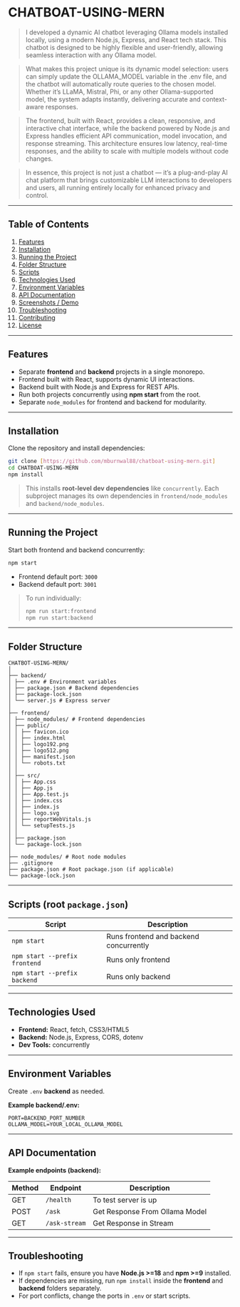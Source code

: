# CHATBOAT-USING-MERN

> I developed a dynamic AI chatbot leveraging Ollama models installed locally, using a modern Node.js, Express, and React tech stack. This chatbot is designed to be highly flexible and user-friendly, allowing seamless interaction with any Ollama model.

> What makes this project unique is its dynamic model selection: users can simply update the OLLAMA_MODEL variable in the .env file, and the chatbot will automatically route queries to the chosen model. Whether it’s LLaMA, Mistral, Phi, or any other Ollama-supported model, the system adapts instantly, delivering accurate and context-aware responses.

> The frontend, built with React, provides a clean, responsive, and interactive chat interface, while the backend powered by Node.js and Express handles efficient API communication, model invocation, and response streaming. This architecture ensures low latency, real-time responses, and the ability to scale with multiple models without code changes.

> In essence, this project is not just a chatbot — it’s a plug-and-play AI chat platform that brings customizable LLM interactions to developers and users, all running entirely locally for enhanced privacy and control.

---

## Table of Contents

1. [Features](#features)
2. [Installation](#installation)
3. [Running the Project](#running-the-project)
4. [Folder Structure](#folder-structure)
5. [Scripts](#scripts)
6. [Technologies Used](#technologies-used)
7. [Environment Variables](#environment-variables)
8. [API Documentation](#api-documentation)
9. [Screenshots / Demo](#screenshots--demo)
10. [Troubleshooting](#troubleshooting)
11. [Contributing](#contributing)
12. [License](#license)

---

## Features

* Separate **frontend** and **backend** projects in a single monorepo.
* Frontend built with React, supports dynamic UI interactions.
* Backend built with Node.js and Express for REST APIs.
* Run both projects concurrently using **npm start** from the root.
* Separate `node_modules` for frontend and backend for modularity.

---

## Installation

Clone the repository and install dependencies:

```bash
git clone [https://github.com/mburnwal88/chatboat-using-mern.git]
cd CHATBOAT-USING-MERN
npm install
```

> This installs **root-level dev dependencies** like `concurrently`.
> Each subproject manages its own dependencies in `frontend/node_modules` and `backend/node_modules`.

---

## Running the Project

Start both frontend and backend concurrently:

```bash
npm start
```

* Frontend default port: `3000`
* Backend default port: `3001`

> To run individually:
>
> ```bash
> npm run start:frontend
> npm run start:backend
> ```

---

## Folder Structure

```
CHATBOT-USING-MERN/
│
├── backend/
│ ├── .env # Environment variables
│ ├── package.json # Backend dependencies
│ ├── package-lock.json
│ └── server.js # Express server
│
├── frontend/
│ ├── node_modules/ # Frontend dependencies
│ ├── public/
│ │ ├── favicon.ico
│ │ ├── index.html
│ │ ├── logo192.png
│ │ ├── logo512.png
│ │ ├── manifest.json
│ │ └── robots.txt
│ │
│ ├── src/
│ │ ├── App.css
│ │ ├── App.js
│ │ ├── App.test.js
│ │ ├── index.css
│ │ ├── index.js
│ │ ├── logo.svg
│ │ ├── reportWebVitals.js
│ │ └── setupTests.js
│ │
│ ├── package.json
│ └── package-lock.json
│
├── node_modules/ # Root node modules
├── .gitignore
├── package.json # Root package.json (if applicable)
└── package-lock.json
```

---

## Scripts (root `package.json`)

| Script                        | Description                            |
| ----------------------------- | -------------------------------------- |
| `npm start`                   | Runs frontend and backend concurrently |
| `npm start --prefix frontend` | Runs only frontend                     |
| `npm start --prefix backend`  | Runs only backend                      |

---

## Technologies Used

* **Frontend:** React, fetch, CSS3/HTML5
* **Backend:** Node.js, Express, CORS, dotenv
* **Dev Tools:** concurrently

---

## Environment Variables

Create `.env` **backend** as needed.

**Example backend/.env:**

```
PORT=BACKEND_PORT_NUMBER
OLLAMA_MODEL=YOUR_LOCAL_OLLAMA_MODEL
```

---

## API Documentation

**Example endpoints (backend):**

| Method | Endpoint         | Description                    |
| ------ | ---------------- | -------------------------------|
| GET    | `/health`        | To test server is up           |
| POST   | `/ask`           | Get Response From Ollama Model |
| GET    | `/ask-stream`    | Get Response in Stream         |



---

## Troubleshooting

* If `npm start` fails, ensure you have **Node.js >=18** and **npm >=9** installed.
* If dependencies are missing, run `npm install` inside the **frontend** and **backend** folders separately.
* For port conflicts, change the ports in `.env` or start scripts.




